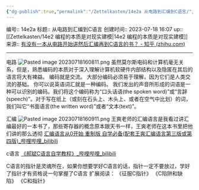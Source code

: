 ```yaml
---
{"dg-publish":true,"permalink":"/Zettelkasten/14e2a 从电路到汇编到C语言/","dgPassFrontmatter":true}
---
```


编号:: 14e2a
标题:: 从电路到汇编到C语言
创建时间:: 2023-07-18 16:07
up:: [[Zettelkasten/14e2 编程的本质是对现实建模\|14e2 编程的本质是对现实建模]]
来源:: [有没有一本从电路开始讲然后汇编再到C语言的书？ - 知乎 (zhihu.com)](https://www.zhihu.com/question/469693594/answer/2040027046)

---

电路
![Pasted image 20230718160811.png](/img/user/attachment/Pasted%20image%2020230718160811.png)
虽然莫尔斯电码和计算机毫无关系，但是，熟悉编码的本质对于深入理解计算机软硬件内部结构以及隐匿在其后的语言将大有裨益。 编码就是交流。 大部分编码必须易于理解，因为它们是人类交流的基础。 你可以说英语词汇就是一种编码。 我们发出的声音所形成的词语是一种可以识别的编码。我们将这个编码称为“口头话语(the spoken word)”或“言辞(speech)”。对于写在纸上（或刻在石头上、木头上、或者在空气中比划）的词，我们叫它“书面语言(the written word)”或者“文本(text)”。

汇编
![Pasted image 20230718160911.png](/img/user/attachment/Pasted%20image%2020230718160911.png)
王爽老师的汇编语言是我看过讲汇编最好的一本书了，那些寄存器的概念原本跟天书一样，王爽老师在这本书里把他们讲的那么透彻
[汇编语言从0开始 重制版 自学必备(配套王爽汇编语言第三版或第四版)_哔哩哔哩_bilibili](https://www.bilibili.com/video/BV1mt411R7Xv/?vd_source=bcf798ace50733030b9c7e1fb6a3a349)

c语言
[《郝斌C语言自学教程》_哔哩哔哩_bilibili](https://www.bilibili.com/video/BV1os411h77o/?from=search&seid=14324235140821866242&vd_source=bcf798ace50733030b9c7e1fb6a3a349)

C语言的指针是灵魂所在，如果你想要学好C语言的话，指针一定不要放过，学好了指针才有资格说一句掌握了C语言
扩展阅读：
《征服C指针》
《C陷阱和缺陷》
《C和指针》

